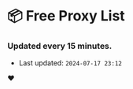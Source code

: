 # :package: Free Proxy List
### Updated every 15 minutes.

- Last updated: `2024-07-17 23:12`

:heart:
